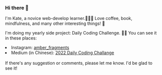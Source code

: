 ### Hi there 👋

I'm Kate, a novice web-develop learner.👩🏻‍💻
Love coffee, book, mindfulness, and many other interesting things! 🌸

I'm doing my yearly side project: Daily Coding Challenge. 💪🏼
You can see it in these places:
<li> Instagram: <a href="https://www.instagram.com/amber_fragments/">amber_fragments </a></li>
<li> Medium (in Chinese): <a href="https://medium.com/@amber.fragments/2022-daily-coding-challenge-35f753e9ea2c">2022 Daily Coding Challange </a></li>
<br>
If there's any suggestion or comments, please let me know. I'd be glad to see it!

<!--
**Kate-Chu/Kate-Chu** is a ✨ _special_ ✨ repository because its `README.md` (this file) appears on your GitHub profile.

Here are some ideas to get you started:

- 🔭 I’m currently working on ...
- 🌱 I’m currently learning ...
- 👯 I’m looking to collaborate on ...
- 🤔 I’m looking for help with ...
- 💬 Ask me about ...
- 📫 How to reach me: ...
- 😄 Pronouns: ...
- ⚡ Fun fact: ...
-->
